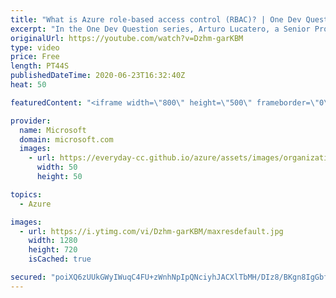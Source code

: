 ```yaml
---
title: "What is Azure role-based access control (RBAC)? | One Dev Question: Arturo Lucatero"
excerpt: "In the One Dev Question series, Arturo Lucatero, a Senior Program Manager working on Azure role-based access control (RBAC), explains Azure role-based access control.    For more information, visit: https://docs.microsoft.com/azure/role-based-access-control/overview  Try Azure for free: https://aka.ms/TryAzure5"
originalUrl: https://youtube.com/watch?v=Dzhm-garKBM
type: video
price: Free
length: PT44S
publishedDateTime: 2020-06-23T16:32:40Z
heat: 50

featuredContent: "<iframe width=\"800\" height=\"500\" frameborder=\"0\" src=\"https://www.youtube.com/embed/Dzhm-garKBM\" allow=\"accelerometer; autoplay; encrypted-media; gyroscope; picture-in-picture\" allowfullscreen></iframe>"

provider:
  name: Microsoft
  domain: microsoft.com
  images:
    - url: https://everyday-cc.github.io/azure/assets/images/organizations/microsoft.com-50x50.jpg
      width: 50
      height: 50

topics:
  - Azure

images:
  - url: https://i.ytimg.com/vi/Dzhm-garKBM/maxresdefault.jpg
    width: 1280
    height: 720
    isCached: true

secured: "poiXQ6zUUkGWyIWuqC4FU+zWnhNpIpQNciyhJACXlTbMH/DIz8/BKgn8IgGbfYs9to83D7Dxvp5U9Lan40jDKa9HGAa1oYl7RJv/kqB8joBelM/qpyMBx1zirq1l9EuTcdpFXbKAn0FqN3+4WSO64ppemL0Z5/58HiWdWErkfescNGmV12AV5M1ZjPm+iQYWpgUhyFK30g9byT1VTbs0ArjnOAEFPaxOevEX+/VFVUOzfT5w4e58E2aCKeM1zo27pFuiqNhlNHq0KHZw8oVCUckBhGPT566Or40qtLcwgo1fYossJaLyW2oN83yDYArlVsHEPulQsR7SCHVwbArFpJ7KzyhJkYLb6XzedyXHJxudBzIVB9Q8Uhd/XULWN1ei4OuMsncfRU8PVcMrz65Ycvpbjsey+A1bkYt+eFp35E0=;cz/TkbZB3F7uIzQ4I0nCEg=="
---
```


